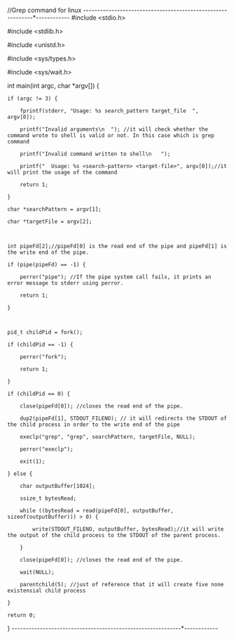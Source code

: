 //Grep command for linux 
------------*------------*------------*------------*------------*------------
#include <stdio.h>

#include <stdlib.h>

#include <unistd.h>

#include <sys/types.h>

#include <sys/wait.h>



int main(int argc, char *argv[]) {

    if (argc != 3) {

        fprintf(stderr, "Usage: %s search_pattern target_file  ", argv[0]);

        printf("Invalid arguments\n  "); //it will check whether the command wrote to shell is valid or not. In this case which is grep command

        printf("Invalid command written to shell\n   ");

        printf("  Usage: %s <search-pattern> <target-file>", argv[0]);//it will print the usage of the command

        return 1;

    }

    char *searchPattern = argv[1];

    char *targetFile = argv[2];



    int pipeFd[2];//pipeFd[0] is the read end of the pipe and pipeFd[1] is the write end of the pipe.

    if (pipe(pipeFd) == -1) {

        perror("pipe"); //If the pipe system call fails, it prints an error message to stderr using perror.

        return 1;

    }



    pid_t childPid = fork();

    if (childPid == -1) {

        perror("fork");

        return 1;

    }

    if (childPid == 0) {

        close(pipeFd[0]); //closes the read end of the pipe.

        dup2(pipeFd[1], STDOUT_FILENO); // it will redirects the STDOUT of the child process in order to the write end of the pipe

        execlp("grep", "grep", searchPattern, targetFile, NULL);

        perror("execlp");

        exit(1);

    } else {

        char outputBuffer[1024];

        ssize_t bytesRead;

        while ((bytesRead = read(pipeFd[0], outputBuffer, sizeof(outputBuffer))) > 0) {

            write(STDOUT_FILENO, outputBuffer, bytesRead);//it will write the output of the child process to the STDOUT of the parent process.

        }

        close(pipeFd[0]); //closes the read end of the pipe.

        wait(NULL);

        parentchild(5); //just of reference that it will create five none existensial child process

    }

    return 0;

}
------------*------------*------------*------------*------------*------------

